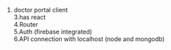 1. doctor portal client	 	
3.has react 	
4.Router 	
5.Auth (firebase integrated) 	
6.API connection with localhost (node and mongodb) 	
